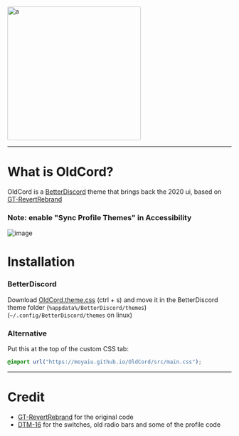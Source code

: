 <img src="https://cdn.discordapp.com/attachments/827938615958831134/928963957601996830/oldcord.png" alt="a" style="border-radius: 3px" height="300" >

---

# What is OldCord?

OldCord is a [BetterDiscord](https://betterdiscord.app " ") theme that brings back the 2020 ui, based on [GT-RevertRebrand](https://github.com/Goose-Nest/GT-RevertRebrand) 

### Note: enable "Sync Profile Themes" in Accessibility
![image](https://cdn.discordapp.com/attachments/1056211378882498641/1064923652174389278/image.png)


# Installation
### BetterDiscord

Download [OldCord.theme.css](https://raw.githubusercontent.com/moyaiu/OldCord/main/OldCord.theme.css " ") (ctrl + s) and move it in the BetterDiscord theme folder (`%appdata%/BetterDiscord/themes`) (`~/.config/BetterDiscord/themes` on linux) 

### Alternative

Put this at the top of the custom CSS tab:

```css
@import url("https://moyaiu.github.io/OldCord/src/main.css");
```

---

# Credit

-   [GT-RevertRebrand](https://github.com/Goose-Nest/GT-RevertRebrand) for the original code
-   [DTM-16](https://github.com/XYZenix/DTM-16) for the switches, old radio bars and some of the profile code
